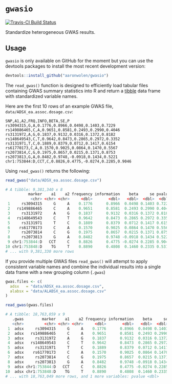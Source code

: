 # `gwasio`

[![Travis-CI Build Status](https://travis-ci.org/aaronwolen/gwasio.svg?branch=master)](https://travis-ci.org/aaronwolen/gwasio)

Standardize heterogeneous GWAS results.

## Usage

`gwasio` is only available on GitHub for the moment but you can use the devtools packages to install the most recent development version:

```r
devtools::install_github("aaronwolen/gwasio")
```

The `read_gwas()` function is designed to efficiently load tabular files containing GWAS summary statistics into R and return a [tibble](http://tibble.tidyverse.org) data frame with standardized variable names.

 Here are the first 10 rows of an example GWAS file, `data/ADSX_ea.assoc.dosage.csv`:

```
SNP,A1,A2,FRQ,INFO,BETA,SE,P
rs3094315,G,A,0.1776,0.8966,0.0498,0.1403,0.7229
rs149886465,C,A,0.9651,0.8581,0.2493,0.2990,0.4046
rs3131972,A,G,0.1837,0.9132,0.0316,0.1372,0.8182
rs148649543,C,T,0.9642,0.8473,0.2865,0.2972,0.3352
rs3131971,T,C,0.1889,0.8379,0.0712,0.1417,0.6154
rs61770173,C,A,0.1570,0.9025,0.0864,0.1470,0.5567
rs2073814,C,G,0.1975,0.8657,0.0215,0.1371,0.8753
rs2073813,G,A,0.8482,0.9748,-0.0918,0.1434,0.5221
chr1:753844:D,CCT,C,0.8826,0.4775,-0.0274,0.2285,0.9046
```

Using `read_gwas()` returns the following:

```r
read_gwas("data/ADSX_ea.assoc.dosage.csv")

# A tibble: 9,381,340 x 8
          marker    a1    a2 frequency information    beta     se pvalue
           <chr> <chr> <chr>     <dbl>       <dbl>   <dbl>  <dbl>  <dbl>
 1     rs3094315     G     A    0.1776      0.8966  0.0498 0.1403 0.7229
 2   rs149886465     C     A    0.9651      0.8581  0.2493 0.2990 0.4046
 3     rs3131972     A     G    0.1837      0.9132  0.0316 0.1372 0.8182
 4   rs148649543     C     T    0.9642      0.8473  0.2865 0.2972 0.3352
 5     rs3131971     T     C    0.1889      0.8379  0.0712 0.1417 0.6154
 6    rs61770173     C     A    0.1570      0.9025  0.0864 0.1470 0.5567
 7     rs2073814     C     G    0.1975      0.8657  0.0215 0.1371 0.8753
 8     rs2073813     G     A    0.8482      0.9748 -0.0918 0.1434 0.5221
 9 chr1:753844:D   CCT     C    0.8826      0.4775 -0.0274 0.2285 0.9046
10 chr1:753848:D    TG     T    0.8890      0.4808  0.1460 0.2335 0.5318
# ... with 9,381,330 more rows
```

If you provide multiple GWAS files `read_gwas()` will attempt to apply consistent variable names and combine the individual results into a single data frame with a new grouping column (`.gwas`)

```r
gwas.files <- c(
  adsx   = "data/ADSX_ea.assoc.dosage.csv",
  alabsx = "data/ALABSX_ea.assoc.dosage.csv"
)

read_gwas(gwas.files)

# A tibble: 18,763,059 x 9
   .gwas        marker    a1    a2 frequency information    beta     se
   <chr>         <chr> <chr> <chr>     <dbl>       <dbl>   <dbl>  <dbl>
 1  adsx     rs3094315     G     A    0.1776      0.8966  0.0498 0.1403
 2  adsx   rs149886465     C     A    0.9651      0.8581  0.2493 0.2990
 3  adsx     rs3131972     A     G    0.1837      0.9132  0.0316 0.1372
 4  adsx   rs148649543     C     T    0.9642      0.8473  0.2865 0.2972
 5  adsx     rs3131971     T     C    0.1889      0.8379  0.0712 0.1417
 6  adsx    rs61770173     C     A    0.1570      0.9025  0.0864 0.1470
 7  adsx     rs2073814     C     G    0.1975      0.8657  0.0215 0.1371
 8  adsx     rs2073813     G     A    0.8482      0.9748 -0.0918 0.1434
 9  adsx chr1:753844:D   CCT     C    0.8826      0.4775 -0.0274 0.2285
10  adsx chr1:753848:D    TG     T    0.8890      0.4808  0.1460 0.2335
# ... with 18,763,049 more rows, and 1 more variables: pvalue <dbl>
```




